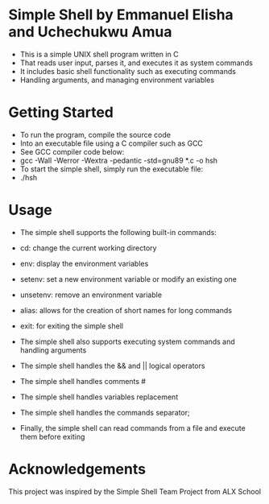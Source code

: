 # Simple Shell by Emmanuel Elisha and Uchechukwu Amua
- This is a simple UNIX shell program written in C
- That reads user input, parses it, and executes it as system commands
- It includes basic shell functionality such as executing commands
- Handling arguments, and managing environment variables

# Getting Started
- To run the program, compile the source code
- Into an executable file using a C compiler such as GCC
- See GCC compiler code below:
- gcc -Wall -Werror -Wextra -pedantic -std=gnu89 *.c -o hsh
- To start the simple shell, simply run the executable file:
- ./hsh

# Usage
- The simple shell supports the following built-in commands:

- cd: change the current working directory
- env: display the environment variables
- setenv: set a new environment variable or modify an existing one
- unsetenv: remove an environment variable
- alias: allows for the creation of short names for long commands
- exit: for exiting the simple shell

- The simple shell also supports executing system commands and handling arguments

- The simple shell handles the && and || logical operators
- The simple shell handles comments #
- The simple shell handles variables replacement
- The simple shell handles the commands separator;

- Finally, the simple shell can read commands from a file and execute them before exiting

# Acknowledgements
This project was inspired by the Simple Shell Team Project from ALX School

